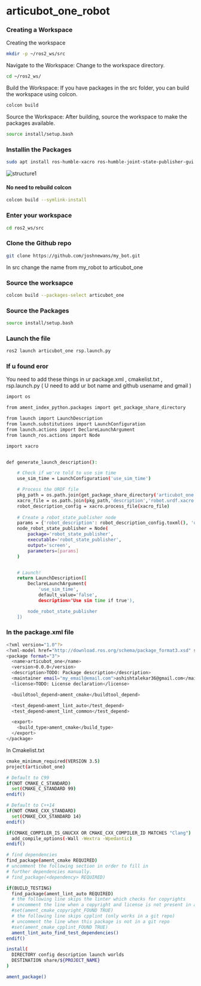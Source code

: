 # articubot_one_robot


### Creating a Workspace 

Creating the  workspace 
```bash
mkdir -p ~/ros2_ws/src
```
Navigate to the Workspace: Change to the workspace directory.
```bash
cd ~/ros2_ws/
```
Build the Workspace: If you have packages in the src folder, you can build the workspace using colcon.
```bash
colcon build
```
Source the Workspace: After building, source the workspace to make the packages available.
```bash
source install/setup.bash
```

### Installin the Packages 
```bash
sudo apt install ros-humble-xacro ros-humble-joint-state-publisher-gui
```

![structure1](https://github.com/user-attachments/assets/cfb1d85b-888d-4aad-9a2b-fb9e043e434a)

#### No need to rebuild colcon
```bash
colcon build --symlink-install
```

###  Enter your workspace 
```bash
cd ros2_ws/src
```
### Clone the Github repo
```bash
git clone https://github.com/joshnewans/my_bot.git
```
In src change the name from my_robot to articubot_one

### Source the worksapce 
```bash
colcon build --packages-select articubot_one 
```
### Source the Packages 
```bash
source install/setup.bash
```
### Launch the file 
```bash
ros2 launch articubot_one rsp.launch.py
```

### If u found eror 
You need to add these things in ur package.xml , cmakelist.txt , rsp.launch.py ( U need to add ur bot name and github usename and gmail )
```bash
import os

from ament_index_python.packages import get_package_share_directory

from launch import LaunchDescription
from launch.substitutions import LaunchConfiguration
from launch.actions import DeclareLaunchArgument
from launch_ros.actions import Node

import xacro


def generate_launch_description():

    # Check if we're told to use sim time
    use_sim_time = LaunchConfiguration('use_sim_time')

    # Process the URDF file
    pkg_path = os.path.join(get_package_share_directory('articubot_one'))
    xacro_file = os.path.join(pkg_path,'description','robot.urdf.xacro')
    robot_description_config = xacro.process_file(xacro_file)
    
    # Create a robot_state_publisher node
    params = {'robot_description': robot_description_config.toxml(), 'use_sim_time': use_sim_time}
    node_robot_state_publisher = Node(
        package='robot_state_publisher',
        executable='robot_state_publisher',
        output='screen',
        parameters=[params]
    )


    # Launch!
    return LaunchDescription([
        DeclareLaunchArgument(
            'use_sim_time',
            default_value='false',
            description='Use sim time if true'),

        node_robot_state_publisher
    ])

```
### In the package.xml file 
```bash
<?xml version="1.0"?>
<?xml-model href="http://download.ros.org/schema/package_format3.xsd" schematypens="http://www.w3.org/2001/XMLSchema"?>
<package format="3">
  <name>articubot_one</name>
  <version>0.0.0</version>
  <description>TODO: Package description</description>
  <maintainer email="my_email@email.com">ashishtalekar36@gmail.com</maintainer>
  <license>TODO: License declaration</license>

  <buildtool_depend>ament_cmake</buildtool_depend>

  <test_depend>ament_lint_auto</test_depend>
  <test_depend>ament_lint_common</test_depend>

  <export>
    <build_type>ament_cmake</build_type>
  </export>
</package>

```
In Cmakelist.txt 
```bash
cmake_minimum_required(VERSION 3.5)
project(articubot_one)

# Default to C99
if(NOT CMAKE_C_STANDARD)
  set(CMAKE_C_STANDARD 99)
endif()

# Default to C++14
if(NOT CMAKE_CXX_STANDARD)
  set(CMAKE_CXX_STANDARD 14)
endif()

if(CMAKE_COMPILER_IS_GNUCXX OR CMAKE_CXX_COMPILER_ID MATCHES "Clang")
  add_compile_options(-Wall -Wextra -Wpedantic)
endif()

# find dependencies
find_package(ament_cmake REQUIRED)
# uncomment the following section in order to fill in
# further dependencies manually.
# find_package(<dependency> REQUIRED)

if(BUILD_TESTING)
  find_package(ament_lint_auto REQUIRED)
  # the following line skips the linter which checks for copyrights
  # uncomment the line when a copyright and license is not present in all source files
  #set(ament_cmake_copyright_FOUND TRUE)
  # the following line skips cpplint (only works in a git repo)
  # uncomment the line when this package is not in a git repo
  #set(ament_cmake_cpplint_FOUND TRUE)
  ament_lint_auto_find_test_dependencies()
endif()

install(
  DIRECTORY config description launch worlds
  DESTINATION share/${PROJECT_NAME}
)

ament_package()
```
 


